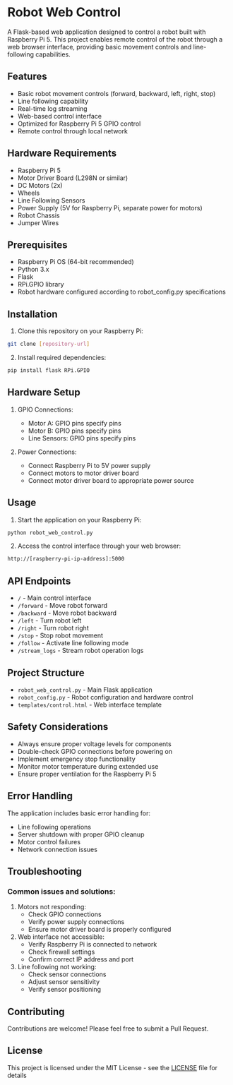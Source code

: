 # Robot Web Control

A Flask-based web application designed to control a robot built with Raspberry Pi 5. This project enables remote control of the robot through a web browser interface, providing basic movement controls and line-following capabilities.

## Features

- Basic robot movement controls (forward, backward, left, right, stop)
- Line following capability
- Real-time log streaming
- Web-based control interface
- Optimized for Raspberry Pi 5 GPIO control
- Remote control through local network

## Hardware Requirements

- Raspberry Pi 5
- Motor Driver Board (L298N or similar)
- DC Motors (2x)
- Wheels
- Line Following Sensors
- Power Supply (5V for Raspberry Pi, separate power for motors)
- Robot Chassis
- Jumper Wires

## Prerequisites

- Raspberry Pi OS (64-bit recommended)
- Python 3.x
- Flask
- RPi.GPIO library
- Robot hardware configured according to robot_config.py specifications

## Installation

1. Clone this repository on your Raspberry Pi:
```bash
git clone [repository-url]
```
2. Install required dependencies:
```bash
pip install flask RPi.GPIO
```

## Hardware Setup
1. GPIO Connections:
    - Motor A: GPIO pins specify pins
    - Motor B: GPIO pins specify pins
    - Line Sensors: GPIO pins specify pins

2. Power Connections:
    - Connect Raspberry Pi to 5V power supply
    - Connect motors to motor driver board
    - Connect motor driver board to appropriate power source

## Usage
1. Start the application on your Raspberry Pi:
```bash
python robot_web_control.py
```
2. Access the control interface through your web browser:
```bash
http://[raspberry-pi-ip-address]:5000
```
## API Endpoints

- `/` - Main control interface
- `/forward` - Move robot forward
- `/backward` - Move robot backward
- `/left` - Turn robot left
- `/right` - Turn robot right
- `/stop` - Stop robot movement
- `/follow` - Activate line following mode
- `/stream_logs` - Stream robot operation logs

## Project Structure

- `robot_web_control.py` - Main Flask application
- `robot_config.py` - Robot configuration and hardware control
- `templates/control.html` - Web interface template

## Safety Considerations
- Always ensure proper voltage levels for components
- Double-check GPIO connections before powering on
- Implement emergency stop functionality
- Monitor motor temperature during extended use
- Ensure proper ventilation for the Raspberry Pi 5

## Error Handling
The application includes basic error handling for:
- Line following operations
- Server shutdown with proper GPIO cleanup
- Motor control failures
- Network connection issues

## Troubleshooting
### Common issues and solutions:
1. Motors not responding:
    - Check GPIO connections
    - Verify power supply connections
    - Ensure motor driver board is properly configured
2. Web interface not accessible:
    - Verify Raspberry Pi is connected to network
    - Check firewall settings
    - Confirm correct IP address and port
3. Line following not working:
    - Check sensor connections
    - Adjust sensor sensitivity
    - Verify sensor positioning

## Contributing
Contributions are welcome! Please feel free to submit a Pull Request.

## License
This project is licensed under the MIT License - see the [LICENSE](LICENSE) file for details

